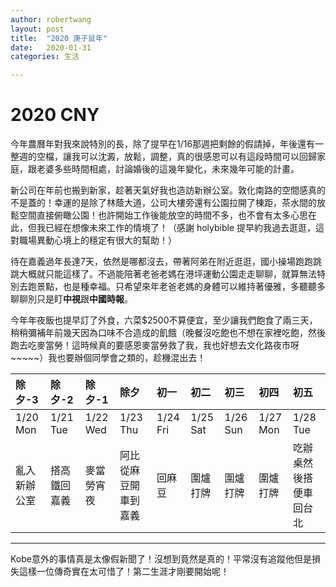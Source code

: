 ```yaml
---
author: robertwang
layout: post
title:  "2020 庚子鼠年"
date:   2020-01-31
categories: 生活

---
```


# 2020 CNY

今年農曆年對我來說特別的長，除了提早在1/16那週把剩餘的假請掉，年後還有一整週的空檔，讓我可以沈澱，放鬆，調整，真的很感恩可以有這段時間可以回歸家庭，跟老婆多些時間相處，討論婚後的這幾年變化，未來幾年可能的計畫。

新公司在年前也搬到新家，趁著天氣好我也造訪新辦公室。敦化南路的空間感真的不是蓋的！幸運的是除了林蔭大道，公司大樓旁還有公園拉開了棟距，茶水間的放鬆空間直接俯瞰公園！也許開始工作後能放空的時間不多，也不會有太多心思在此，但我已經在想像未來工作的情境了！（感謝 holybible 提早約我過去逛逛，這對職場異動心境上的穩定有很大的幫助！）

待在嘉義過年長達7天，依然是哪都沒去，帶著阿弟在附近逛逛，國小操場跑跑跳跳大概就只能這樣了。不過能陪著老爸老媽在港坪運動公園走走聊聊，就算無法特別去跑景點，也是種幸福。只希望來年老爸老媽的身體可以維持著優雅，多聽聽多聊聊別只是盯**中視**跟**中國時報**。

今年年夜飯也提早訂了外食，六菜$2500不算便宜，至少讓我們飽食了兩三天，稍稍彌補年前幾天因為口味不合造成的飢餓（晚餐沒吃飽也不想在家裡吃飽，然後跑去吃麥當勞！這時候真的要感恩麥當勞救了我，我也好想去文化路夜市呀~~~~~）我也要辦個同學會之類的，趁機混出去！

|除夕-3|除夕-2|除夕-1|除夕|初一|初二|初三|初四|初五| 
|:---|:---|:---|:---|:---|:---|:---|:---|:---|
|1/20 Mon |1/21 Tue| 1/22 Wed| 1/23 Thu| 1/24 Fri |1/25 Sat |1/26 Sun |1/27 Mon | 1/28 Tue |
|亂入新辦公室|搭高鐵回嘉義|麥當勞宵夜|阿比從麻豆開車到嘉義|回麻豆|圍爐打牌|圍爐打牌|圍爐打牌|吃辦桌然後搭便車回台北|

----
Kobe意外的事情真是太像假新聞了！沒想到竟然是真的！平常沒有追蹤他但是損失這樣一位傳奇實在太可惜了！第二生涯才剛要開始呢！
